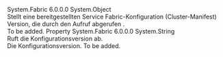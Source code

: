 <Type Name="ProvisionedFabricConfigVersion" FullName="System.Fabric.Query.ProvisionedFabricConfigVersion">
  <TypeSignature Language="C#" Value="public class ProvisionedFabricConfigVersion" />
  <TypeSignature Language="ILAsm" Value=".class public auto ansi beforefieldinit ProvisionedFabricConfigVersion extends System.Object" />
  <TypeSignature Language="DocId" Value="T:System.Fabric.Query.ProvisionedFabricConfigVersion" />
  <TypeSignature Language="VB.NET" Value="Public Class ProvisionedFabricConfigVersion" />
  <TypeSignature Language="F#" Value="type ProvisionedFabricConfigVersion = class" />
  <AssemblyInfo>
    <AssemblyName>System.Fabric</AssemblyName>
    <AssemblyVersion>6.0.0.0</AssemblyVersion>
  </AssemblyInfo>
  <Base>
    <BaseTypeName>System.Object</BaseTypeName>
  </Base>
  <Interfaces />
  <Docs>
    <summary>
      <para>Stellt eine bereitgestellten Service Fabric-Konfiguration (Cluster-Manifest) Version, die durch den Aufruf abgerufen <see cref="M:System.Fabric.FabricClient.QueryClient.GetProvisionedFabricConfigVersionListAsync" />.</para>
    </summary>
    <remarks>To be added.</remarks>
  </Docs>
  <Members>
    <Member MemberName="ConfigVersion">
      <MemberSignature Language="C#" Value="public string ConfigVersion { get; }" />
      <MemberSignature Language="ILAsm" Value=".property instance string ConfigVersion" />
      <MemberSignature Language="DocId" Value="P:System.Fabric.Query.ProvisionedFabricConfigVersion.ConfigVersion" />
      <MemberSignature Language="VB.NET" Value="Public ReadOnly Property ConfigVersion As String" />
      <MemberSignature Language="F#" Value="member this.ConfigVersion : string" Usage="System.Fabric.Query.ProvisionedFabricConfigVersion.ConfigVersion" />
      <MemberType>Property</MemberType>
      <AssemblyInfo>
        <AssemblyName>System.Fabric</AssemblyName>
        <AssemblyVersion>6.0.0.0</AssemblyVersion>
      </AssemblyInfo>
      <ReturnValue>
        <ReturnType>System.String</ReturnType>
      </ReturnValue>
      <Docs>
        <summary>
          <para>Ruft die Konfigurationsversion ab.</para>
        </summary>
        <value>
          <para>Die Konfigurationsversion.</para>
        </value>
        <remarks>To be added.</remarks>
      </Docs>
    </Member>
  </Members>
</Type>